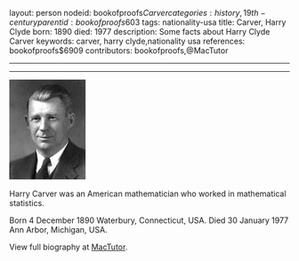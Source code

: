layout: person
nodeid: bookofproofs$Carver
categories: history,19th-century
parentid: bookofproofs$603
tags: nationality-usa
title: Carver, Harry Clyde
born: 1890
died: 1977
description: Some facts about Harry Clyde Carver
keywords: carver, harry clyde,nationality usa
references: bookofproofs$6909
contributors: bookofproofs,@MacTutor

---


---

![Carver.jpg](https://github.com/bookofproofs/bookofproofs.github.io/blob/main/_sources/_assets/images/portraits/Carver.jpg?raw=true)

Harry  Carver  was an American mathematician who worked in mathematical statistics.

Born 4 December 1890 Waterbury, Connecticut, USA. Died 30 January 1977 Ann Arbor, Michigan, USA.


View full biography at [MacTutor](https://mathshistory.st-andrews.ac.uk/Biographies/Carver/).